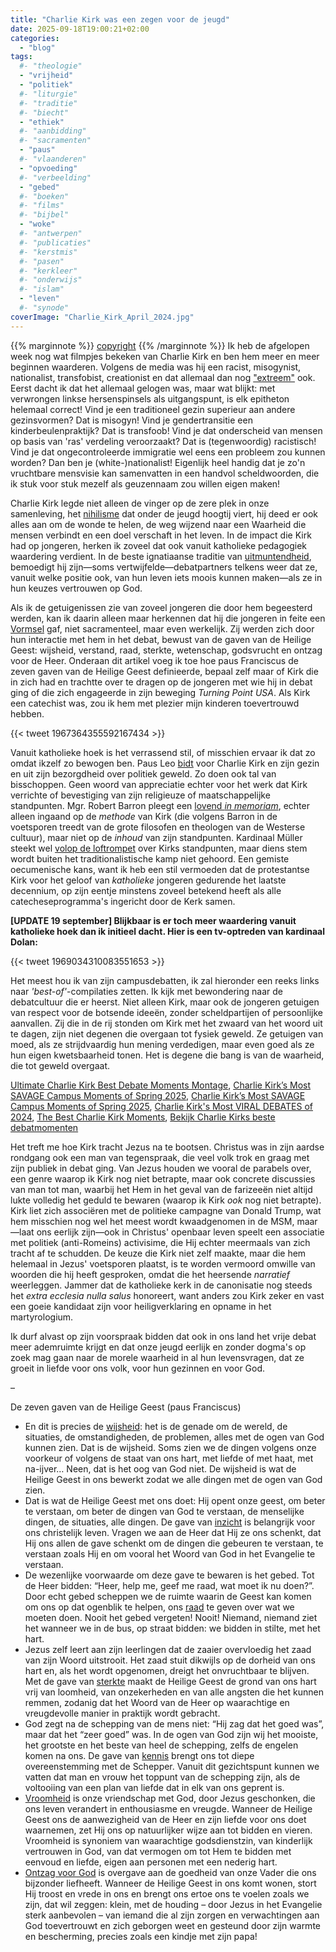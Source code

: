 ```yaml
---
title: "Charlie Kirk was een zegen voor de jeugd"
date: 2025-09-18T19:00:21+02:00
categories: 
  - "blog"
tags:
  #- "theologie"
  - "vrijheid"
  - "politiek"
  #- "liturgie"
  #- "traditie"
  #- "biecht"
  - "ethiek"
  #- "aanbidding"
  #- "sacramenten"
  - "paus"
  #- "vlaanderen"
  - "opvoeding"
  #- "verbeelding"
  - "gebed"
  #- "boeken"
  #- "films"
  #- "bijbel"
  - "woke"
  #- "antwerpen"
  #- "publicaties"
  #- "kerstmis"
  #- "pasen"
  #- "kerkleer"
  #- "onderwijs"
  #- "islam"
  - "leven"
  #- "synode"
coverImage: "Charlie_Kirk_April_2024.jpg"
---
```


{{% marginnote %}}
<a href="https://commons.wikimedia.org/wiki/File:Charlie_Kirk_April_2024.jpg" target="_blank">copyright</a>
{{% /marginnote %}}
Ik heb de afgelopen week nog wat filmpjes bekeken van Charlie Kirk en ben hem meer en meer beginnen waarderen. Volgens de media was hij een racist, misogynist, nationalist, transfobist, creationist en dat allemaal dan nog ["extreem"](https://doorbraak.be/wanneer-is-conservatief-en-christelijk-ook-extreem#Echobox=1758088556) ook. Eerst dacht ik dat het allemaal gelogen was, maar wat blijkt: met verwrongen linkse hersenspinsels als uitgangspunt, is elk epitheton helemaal correct! Vind je een traditioneel gezin superieur aan andere gezinsvormen? Dat is misogyn! Vind je gendertransitie een kinderbeulenpraktijk? Dat is transfoob! Vind je dat onderscheid van mensen op basis van 'ras' verdeling veroorzaakt? Dat is (tegenwoordig) racistisch! Vind je dat ongecontroleerde immigratie wel eens een probleem zou kunnen worden? Dan ben je (white-)nationalist! Eigenlijk heel handig dat je zo'n vruchtbare mensvisie kan samenvatten in een handvol scheldwoorden, die ik stuk voor stuk mezelf als geuzennaam zou willen eigen maken!

Charlie Kirk legde niet alleen de vinger op de zere plek in onze samenleving, het [nihilisme](https://spectator.org/charlie-kirks-assassination-exposes-a-generation-in-crisis/) dat onder de jeugd hoogtij viert, hij deed er ook alles aan om de wonde te helen, de weg wijzend naar een Waarheid die mensen verbindt en een doel verschaft in het leven. In de impact die Kirk had op jongeren, herken ik zoveel dat ook vanuit katholieke pedagogiek waardering verdient. In de beste ignatiaanse traditie van [uitmuntendheid](https://platform-ignatiaanse-spiritualiteit.org/cardoner/magis-ignatiaanse-uitmuntendheid-en-opvoeding/), bemoedigt hij zijn—soms vertwijfelde—debatpartners telkens weer dat ze, vanuit welke positie ook, van hun leven iets moois kunnen maken—als ze in hun keuzes vertrouwen op God.

Als ik de getuigenissen zie van zoveel jongeren die door hem begeesterd werden, kan ik daarin alleen maar herkennen dat hij die jongeren in feite een [Vormsel](https://gelovenleren.net/blog/gevormd/) gaf, niet sacramenteel, maar even werkelijk. Zij werden zich door hun interactie met hem in het debat, bewust van de gaven van de Heilige Geest: wijsheid, verstand, raad, sterkte, wetenschap, godsvrucht en ontzag voor de Heer. Onderaan dit artikel voeg ik toe hoe paus Franciscus de zeven gaven van de Heilige Geest definieerde, bepaal zelf maar of Kirk die in zich had en trachtte over te dragen op de jongeren met wie hij in debat ging of die zich engageerde in zijn beweging *Turning Point USA*. Als Kirk een catechist was, zou ik hem met plezier mijn kinderen toevertrouwd hebben.

{{< tweet 1967364355592167434 >}}

Vanuit katholieke hoek is het verrassend stil, of misschien ervaar ik dat zo omdat ikzelf zo bewogen ben. Paus Leo [bidt](https://x.com/poperespecter1/status/1968039298701332835) voor Charlie Kirk en zijn gezin en uit zijn bezorgdheid over politiek geweld. Zo doen ook tal van bisschoppen. Geen woord van appreciatie echter voor het werk dat Kirk verrichte of bevestiging van zijn religieuze of maatschappelijke standpunten. Mgr. Robert Barron pleegt een [lovend *in memoriam*](https://firstthings.com/he-died-with-a-microphone-in-his-hand/), echter alleen ingaand op de *methode* van Kirk (die volgens Barron in de voetsporen treedt van de grote filosofen en theologen van de Westerse cultuur), maar niet op de *inhoud* van zijn standpunten. Kardinaal Müller steekt wel [volop de loftrompet](https://dianemontagna.substack.com/p/interview-cardinal-muller-on-charlie) over Kirks standpunten, maar diens stem wordt buiten het traditionalistische kamp niet gehoord. Een gemiste oecumenische kans, want ik heb een stil vermoeden dat de protestantse Kirk voor het geloof van *katholieke* jongeren gedurende het laatste decennium, op zijn eentje minstens zoveel betekend heeft als alle catecheseprogramma's ingericht door de Kerk samen.

**[UPDATE 19 september] Blijkbaar is er toch meer waardering vanuit katholieke hoek dan ik initieel dacht. Hier is een tv-optreden van kardinaal Dolan:**

{{< tweet 1969034310083551653 >}}

Het meest hou ik van zijn campusdebatten, ik zal hieronder een reeks links naar *'best-of'*-compilaties zetten. Ik kijk met bewondering naar de debatcultuur die er heerst. Niet alleen Kirk, maar ook de jongeren getuigen van respect voor de botsende ideeën, zonder scheldpartijen of persoonlijke aanvallen. Zij die in de rij stonden om Kirk met het zwaard van het woord uit te dagen, zijn niet degenen die overgaan tot fysiek geweld. Ze getuigen van moed, als ze strijdvaardig hun mening verdedigen, maar even goed als ze hun eigen kwetsbaarheid tonen. Het is degene die bang is van de waarheid, die tot geweld overgaat.

[Ultimate Charlie Kirk Best Debate Moments Montage](https://www.youtube.com/watch?v=qne90_m443E), [Charlie Kirk’s Most SAVAGE Campus Moments of Spring 2025](https://www.youtube.com/watch?v=2RlFGp36fLg), [Charlie Kirk’s Most SAVAGE Campus Moments of Spring 2025](https://www.youtube.com/watch?v=2RlFGp36fLg), [Charlie Kirk's Most VIRAL DEBATES of 2024](https://www.youtube.com/watch?v=5CkqAfxCHgo), [The Best Charlie Kirk Moments](https://www.youtube.com/shorts/EPWDQxWG5dI), [Bekijk Charlie Kirks beste debatmomenten](https://www.youtube.com/watch?v=0D_fa2hy3OU)

Het treft me hoe Kirk tracht Jezus na te bootsen. Christus was in zijn aardse rondgang ook een man van tegenspraak, die veel volk trok en graag met zijn publiek in debat ging. Van Jezus houden we vooral de parabels over, een genre waarop ik Kirk nog niet betrapte, maar ook concrete discussies van man tot man, waarbij het Hem in het geval van de farizeeën niet altijd lukte volledig het geduld te bewaren (waarop ik Kirk *ook* nog niet betrapte). Kirk liet zich associëren met de politieke campagne van Donald Trump, wat hem misschien nog wel het meest wordt kwaadgenomen in de MSM, maar—laat ons eerlijk zijn—ook in Christus' openbaar leven speelt een associatie met politiek (anti-Romeins) activisime, die Hij echter meermaals van zich tracht af te schudden. De keuze die Kirk niet zelf maakte, maar die hem helemaal in Jezus' voetsporen plaatst, is te worden vermoord omwille van woorden die hij heeft gesproken, omdat die het heersende *narratief* weerleggen. Jammer dat de katholieke kerk in de canonisatie nog steeds het *extra ecclesia nulla salus* honoreert, want anders zou Kirk zeker en vast een goeie kandidaat zijn voor heiligverklaring en opname in het martyrologium.

Ik durf alvast op zijn voorspraak bidden dat ook in ons land het vrije debat meer ademruimte krijgt en dat onze jeugd eerlijk en zonder dogma's op zoek mag gaan naar de morele waarheid in al hun levensvragen, dat ze groeit in liefde voor ons volk, voor hun gezinnen en voor God.

&#x2013;

De zeven gaven van de Heilige Geest (paus Franciscus)

-   En dit is precies de <span style="text-decoration: underline;">wijsheid</span>: het is de genade om de wereld, de situaties, de omstandigheden, de problemen, alles met de ogen van God kunnen zien. Dat is de wijsheid. Soms zien we de dingen volgens onze voorkeur of volgens de staat van ons hart, met liefde of met haat, met na-ijver… Neen, dat is het oog van God niet. De wijsheid is wat de Heilige Geest in ons bewerkt zodat we alle dingen met de ogen van God zien.
-   Dat is wat de Heilige Geest met ons doet: Hij opent onze geest, om beter te verstaan, om beter de dingen van God te verstaan, de menselijke dingen, de situaties, alle dingen. De gave van <span style="text-decoration: underline;">inzicht</span> is belangrijk voor ons christelijk leven. Vragen we aan de Heer dat Hij ze ons schenkt, dat Hij ons allen de gave schenkt om de dingen die gebeuren te verstaan, te verstaan zoals Hij en om vooral het Woord van God in het Evangelie te verstaan.
-   De wezenlijke voorwaarde om deze gave te bewaren is het gebed. Tot de Heer bidden: “Heer, help me, geef me raad, wat moet ik nu doen?”. Door echt gebed scheppen we de ruimte waarin de Geest kan komen om ons op dat ogenblik te helpen, ons <span style="text-decoration: underline;">raad</span> te geven over wat we moeten doen. Nooit het gebed vergeten! Nooit! Niemand, niemand ziet het wanneer we in de bus, op straat bidden: we bidden in stilte, met het hart.
-   Jezus zelf leert aan zijn leerlingen dat de zaaier overvloedig het zaad van zijn Woord uitstrooit. Het zaad stuit dikwijls op de dorheid van ons hart en, als het wordt opgenomen, dreigt het onvruchtbaar te blijven. Met de gave van <span style="text-decoration: underline;">sterkte</span> maakt de Heilige Geest de grond van ons hart vrij van loomheid, van onzekerheden en van alle angsten die het kunnen remmen, zodanig dat het Woord van de Heer op waarachtige en vreugdevolle manier in praktijk wordt gebracht.
-   God zegt na de schepping van de mens niet: “Hij zag dat het goed was”, maar dat het “zeer goed” was. In de ogen van God zijn wij het mooiste, het grootste en het beste van heel de schepping, zelfs de engelen komen na ons. De gave van <span style="text-decoration: underline;">kennis</span> brengt ons tot diepe overeenstemming met de Schepper. Vanuit dit gezichtspunt kunnen we vatten dat man en vrouw het toppunt van de schepping zijn, als de voltooiing van een plan van liefde dat in elk van ons geprent is.
-   <span style="text-decoration: underline;">Vroomheid</span> is onze vriendschap met God, door Jezus geschonken, die ons leven verandert in enthousiasme en vreugde. Wanneer de Heilige Geest ons de aanwezigheid van de Heer en zijn liefde voor ons doet waarnemen, zet Hij ons op natuurlijker wijze aan tot bidden en vieren. Vroomheid is synoniem van waarachtige godsdienstzin, van kinderlijk vertrouwen in God, van dat vermogen om tot Hem te bidden met eenvoud en liefde, eigen aan personen met een nederig hart.
-   <span style="text-decoration: underline;">Ontzag voor God</span> is overgave aan de goedheid van onze Vader die ons bijzonder liefheeft. Wanneer de Heilige Geest in ons komt wonen, stort Hij troost en vrede in ons en brengt ons ertoe ons te voelen zoals we zijn, dat wil zeggen: klein, met de houding – door Jezus in het Evangelie sterk aanbevolen – van iemand die al zijn zorgen en verwachtingen aan God toevertrouwt en zich geborgen weet en gesteund door zijn warmte en bescherming, precies zoals een kindje met zijn papa!

